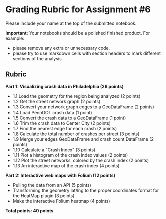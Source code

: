# Grading Rubric for Assignment #6

Please include your name at the top of the submitted notebook.

**Important:** Your notebooks should be a polished finished product. For example:

- please remove any extra or unnecessary code.
- please try to use markdown cells with section headers to mark different sections of the analysis.

## Rubric

**Part 1: Visualizing crash data in Philadelphia (28 points)**

- 1.1 Load the geometry for the region being analyzed (2 points)
- 1.2 Get the street network graph (2 points)
- 1.3 Convert your network graph edges to a GeoDataFrame (2 points)
- 1.4 Load PennDOT crash data (1 point)
- 1.5 Convert the crash data to a GeoDataFrame (1 point)
- 1.6 Trim the crash data to Center City (2 points)
- 1.7 Find the nearest edge for each crash (2 points)
- 1.8 Calculate the total number of crashes per street (3 points)
- 1.9 Merge your edges GeoDataFrame and crash count DataFrame (2 points)
- 1.10 Calculate a "Crash Index" (3 points)
- 1.11 Plot a histogram of the crash index values (2 points)
- 1.12 Plot the street networks, colored by the crash index (2 points)
- 1.13 An interactive map of the crash index (4 points)

**Part 2: Interactive web maps with Folium (12 points)**

- Pulling the data from an API (5 points)
- Transforming the geometry lat/lng to the proper coordinates format for the HeatMap plugin (3 points)
- Make the interactive Folium heatmap (4 points)

**Total points: 40 points**
